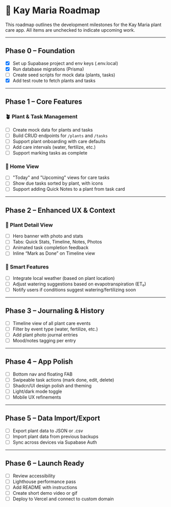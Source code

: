 # 🌱 Kay Maria Roadmap

This roadmap outlines the development milestones for the Kay Maria plant care app.
All items are unchecked to indicate upcoming work.

---

## Phase 0 – Foundation

 - [x] Set up Supabase project and env keys (.env.local)
 - [x] Run database migrations (Prisma)
 - [ ] Create seed scripts for mock data (plants, tasks)
 - [x] Add test route to fetch plants and tasks

---

## Phase 1 – Core Features

### 🪴 Plant & Task Management
- [ ] Create mock data for plants and tasks
- [ ] Build CRUD endpoints for `/plants` and `/tasks`
- [ ] Support plant onboarding with care defaults
- [ ] Add care intervals (water, fertilize, etc.)
- [ ] Support marking tasks as complete

### 📅 Home View
- [ ] "Today" and "Upcoming" views for care tasks
- [ ] Show due tasks sorted by plant, with icons
- [ ] Support adding Quick Notes to a plant from task card

---

## Phase 2 – Enhanced UX & Context

### 🌿 Plant Detail View
- [ ] Hero banner with photo and stats
- [ ] Tabs: Quick Stats, Timeline, Notes, Photos
- [ ] Animated task completion feedback
- [ ] Inline “Mark as Done” on Timeline view

### 🧠 Smart Features
- [ ] Integrate local weather (based on plant location)
- [ ] Adjust watering suggestions based on evapotranspiration (ET₀)
- [ ] Notify users if conditions suggest watering/fertilizing soon

---

## Phase 3 – Journaling & History

- [ ] Timeline view of all plant care events
- [ ] Filter by event type (water, fertilize, etc.)
- [ ] Add plant photo journal entries
- [ ] Mood/notes tagging per entry

---

## Phase 4 – App Polish

- [ ] Bottom nav and floating FAB
- [ ] Swipeable task actions (mark done, edit, delete)
- [ ] Shadcn/UI design polish and theming
- [ ] Light/dark mode toggle
- [ ] Mobile UX refinements

---

## Phase 5 – Data Import/Export

- [ ] Export plant data to JSON or .csv
- [ ] Import plant data from previous backups
- [ ] Sync across devices via Supabase Auth

---

## Phase 6 – Launch Ready

- [ ] Review accessibility
- [ ] Lighthouse performance pass
- [ ] Add README with instructions
- [ ] Create short demo video or gif
- [ ] Deploy to Vercel and connect to custom domain
